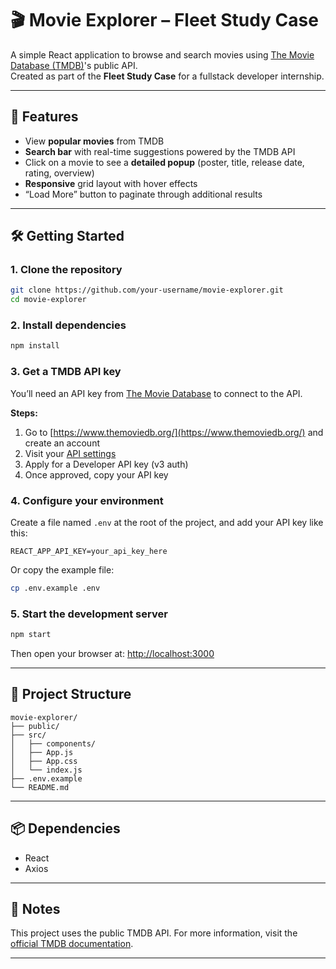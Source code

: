 # 🎬 Movie Explorer – Fleet Study Case

A simple React application to browse and search movies using [The Movie Database (TMDB)](https://www.themoviedb.org/)'s public API.  
Created as part of the **Fleet Study Case** for a fullstack developer internship.

---

## 🚀 Features

- View **popular movies** from TMDB  
- **Search bar** with real-time suggestions powered by the TMDB API  
- Click on a movie to see a **detailed popup** (poster, title, release date, rating, overview)  
- **Responsive** grid layout with hover effects  
- “Load More” button to paginate through additional results  

---

## 🛠️ Getting Started

### 1. Clone the repository

```bash
git clone https://github.com/your-username/movie-explorer.git
cd movie-explorer
```

### 2. Install dependencies

```bash
npm install
```

### 3. Get a TMDB API key

You’ll need an API key from [The Movie Database](https://www.themoviedb.org/) to connect to the API.

**Steps:**

1. Go to [https://www.themoviedb.org/](https://www.themoviedb.org/) and create an account  
2. Visit your [API settings](https://www.themoviedb.org/settings/api)  
3. Apply for a Developer API key (v3 auth)  
4. Once approved, copy your API key

### 4. Configure your environment

Create a file named `.env` at the root of the project, and add your API key like this:

```env
REACT_APP_API_KEY=your_api_key_here
```

Or copy the example file:

```bash
cp .env.example .env
```

### 5. Start the development server

```bash
npm start
```

Then open your browser at: [http://localhost:3000](http://localhost:3000)

---

## 📁 Project Structure

```
movie-explorer/
├── public/
├── src/
│   ├── components/
│   ├── App.js
│   ├── App.css
│   └── index.js
├── .env.example
└── README.md
```

---

## 📦 Dependencies

- React
- Axios

---

## 🧪 Notes

This project uses the public TMDB API. For more information, visit the [official TMDB documentation](https://developers.themoviedb.org/3).

---
